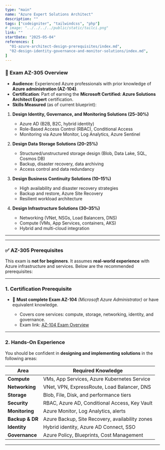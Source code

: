 ```yaml
---
type: "main"
name: "Azure Expert Solutions Architect"
description: ""
tags: ["codeigniter", "tailwindcss", "php"]
# image: "../../../../public/static/tailci.png"
link: ""
startDate: "2025-05-04"
references: [
  "01-azure-architect-design-prerequisites/index.md",
  "02-design-identity-governance-and-monitor-solutions/index.md",
]
---
```


### 🎯 **Exam AZ-305 Overview**

* **Audience**: Experienced Azure professionals with prior knowledge of **Azure administration (AZ-104)**.
* **Certification**: Part of earning the **Microsoft Certified: Azure Solutions Architect Expert** certification.
* **Skills Measured** (as of current blueprint):

1. **Design Identity, Governance, and Monitoring Solutions (25–30%)**

   * Azure AD (B2B, B2C, hybrid identity)
   * Role-Based Access Control (RBAC), Conditional Access
   * Monitoring via Azure Monitor, Log Analytics, Azure Sentinel

2. **Design Data Storage Solutions (20–25%)**

   * Structured/unstructured storage design (Blob, Data Lake, SQL, Cosmos DB)
   * Backup, disaster recovery, data archiving
   * Access control and data redundancy

3. **Design Business Continuity Solutions (10–15%)**

   * High availability and disaster recovery strategies
   * Backup and restore, Azure Site Recovery
   * Resilient workload architecture

4. **Design Infrastructure Solutions (30–35%)**

   * Networking (VNet, NSGs, Load Balancers, DNS)
   * Compute (VMs, App Services, containers, AKS)
   * Hybrid and multi-cloud integration

---

---

### ✅ **AZ-305 Prerequisites**

This exam is **not for beginners**. It assumes **real-world experience** with Azure infrastructure and services. Below are the recommended prerequisites:

---

### 1. **Certification Prerequisite**

* 🧾 **Must complete Exam AZ-104** *(Microsoft Azure Administrator)* or have equivalent knowledge.

  * Covers core services: compute, storage, networking, identity, and governance.
  * Exam link: [AZ-104 Exam Overview](https://learn.microsoft.com/en-us/credentials/certifications/exams/az-104)

---

### 2. **Hands-On Experience**

You should be confident in **designing and implementing solutions** in the following areas:

| Area            | Required Knowledge                              |
| --------------- | ----------------------------------------------- |
| **Compute**     | VMs, App Services, Azure Kubernetes Service     |
| **Networking**  | VNet, VPN, ExpressRoute, Load Balancer, DNS     |
| **Storage**     | Blob, File, Disk, and performance tiers         |
| **Security**    | RBAC, Azure AD, Conditional Access, Key Vault   |
| **Monitoring**  | Azure Monitor, Log Analytics, alerts            |
| **Backup & DR** | Azure Backup, Site Recovery, availability zones |
| **Identity**    | Hybrid identity, Azure AD Connect, SSO          |
| **Governance**  | Azure Policy, Blueprints, Cost Management       |


---